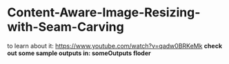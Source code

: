 # Content-Aware-Image-Resizing-with-Seam-Carving
to learn about it: https://www.youtube.com/watch?v=qadw0BRKeMk
<b>check out some sample outputs in: someOutputs floder</b>
